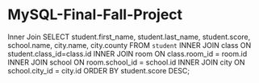 # MySQL-Final-Fall-Project
Inner Join
SELECT student.first_name, student.last_name, student.score, school.name, city.name,
city.county FROM `student`
INNER JOIN class ON student.class_id=class.id
INNER JOIN room ON class.room_id = room.id
INNER JOIN school ON room.school_id = school.id
INNER JOIN city ON school.city_id = city.id
ORDER BY student.score DESC;
